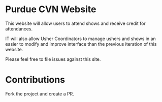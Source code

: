 Purdue CVN Website
===

This website will allow users to attend shows and receive credit for attendances.

IT will also allow Usher Coordinators to manage ushers and shows in an easier to modify and improve interface than the previous iteration of this website. 

Please feel free to file issues against this site. 

Contributions
===

Fork the project and create a PR. 
